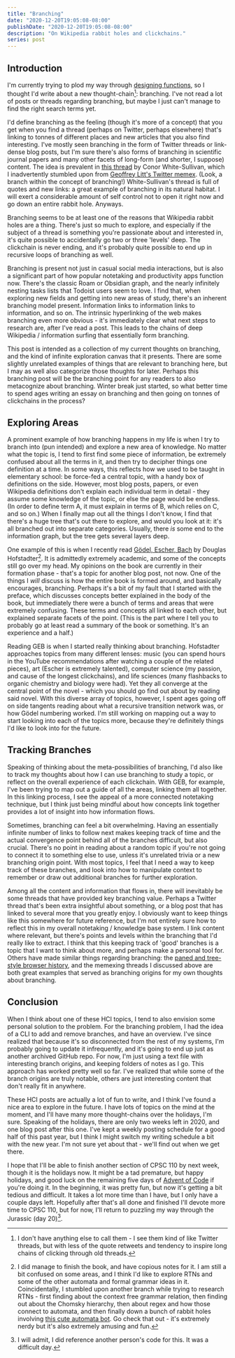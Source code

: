 ```yaml
---
title: "Branching"
date: "2020-12-20T19:05:08-08:00"
publishDate: "2020-12-20T19:05:08-08:00"
description: "On Wikipedia rabbit holes and clickchains."
series: post
---
```


## Introduction
I'm currently trying to plod my way through [designing functions](https://kewbi.sh/blog/posts/201213/), so I thought I'd write about a new thought-chain[^1]: branching. I've not read a lot of posts or threads regarding branching, but maybe I just can't manage to find the right search terms yet.

I'd define branching as the feeling (though it's more of a concept) that you get when you find a thread (perhaps on Twitter, perhaps elsewhere) that's linking to tonnes of different places and new articles that you also find interesting. I've mostly seen branching in the form of Twitter threads or link-dense blog posts, but I'm sure there's also forms of branching in scientific journal papers and many other facets of long-form (and shorter, I suppose) content. The idea is prevalent in [this thread](https://twitter.com/Conaw/status/1129806786477772801) by Conor White-Sullivan, which I inadvertently stumbled upon from [Geoffrey Litt's Twitter memex](https://twitter.com/geoffreylitt/status/1338212261282897921). (Look, a branch within the concept of branching!) White-Sullivan's thread is full of quotes and new links: a great example of branching in its natural habitat. I will exert a considerable amount of self control not to open it right now and go down an entire rabbit hole. Anyways.

Branching seems to be at least one of the reasons that Wikipedia rabbit holes are a thing. There's just so much to explore, and especially if the subject of a thread is something you're passionate about and interested in, it's quite possible to accidentally go two or three 'levels' deep. The clickchain is never ending, and it's probably quite possible to end up in recursive loops of branching as well.

Branching is present not just in casual social media interactions, but is also a significant part of how popular notetaking and productivity apps function now. There's the classic Roam or Obsidian graph, and the nearly infinitely nesting tasks lists that Todoist users seem to love. I find that, when exploring new fields and getting into new areas of study, there's an inherent branching model present. Information links to information links to information, and so on. The intrinsic hyperlinking of the web makes branching even more obvious - it's immediately clear what next steps to research are, after I've read a post. This leads to the chains of deep Wikipedia / information surfing that essentially form branching. 

This post is intended as a collection of my current thoughts on branching, and the kind of infinite exploration canvas that it presents. There are some slightly unrelated examples of things that are relevant to branching here, but I may as well also categorize those thoughts for later. Perhaps this branching post will be the branching point for any readers to also metacognize about branching. Winter break just started, so what better time to spend ages writing an essay on branching and then going on tonnes of clickchains in the process?

## Exploring Areas
A prominent example of how branching happens in my life is when I try to branch into (pun intended) and explore a new area of knowledge. No matter what the topic is, I tend to first find some piece of information, be extremely confused about all the terms in it, and then try to decipher things one definition at a time. In some ways, this reflects how we used to be taught in elementary school: be force-fed  a central topic, with a handy box of definitions on the side. However, most blog posts, papers, or even Wikipedia definitions don't explain each individual term in detail - they assume some knowledge of the topic, or else the page would be endless. (In order to define term A, it must explain in terms of B, which relies on C, and so on.) When I finally map out all the things I don't know, I find that there's a huge tree that's out there to explore, and would you look at it: it's all branched out into separate categories. Usually, there *is* some end to the information graph, but the tree gets several layers deep.

One example of this is when I recently read [Gödel, Escher, Bach](https://en.wikipedia.org/wiki/G%C3%B6del,_Escher,_Bach) by Douglas Hofstadter[^2]. It is admittedly extremely academic, and some of the concepts still go over my head. My opinions on the book are currently in their formation phase - that's a topic for another blog post, not now. One of the things I *will* discuss is how the entire book is formed around, and basically encourages, branching. Perhaps it's a bit of my fault that I started with the preface, which discusses concepts better explained in the body of the book, but immediately there were a bunch of terms and areas that were extremely confusing. These terms and concepts all linked to each other, but explained separate facets of the point. (This is the part where I tell you to probably go at least read a summary of the book or something. It's an experience and a half.)

Reading GEB is when I started really thinking about branching. Hofstadter approaches topics from many different lenses: music (you can spend hours in the YouTube recommendations after watching a couple of the related pieces), art (Escher is extremely talented), computer science (my passion, and cause of the longest clickchains), and life sciences (many flashbacks to organic chemistry and biology were had). Yet they all converge at the central point of the novel - which you should go find out about by reading said novel. With this diverse array of topics, however, I spent ages going off on side tangents reading about what a recursive transition network was, or how Gödel numbering worked. I'm still working on mapping out a way to start looking into each of the topics more, because they're definitely things I'd like to look into for the future.

## Tracking Branches
Speaking of thinking about the meta-possibilities of branching, I'd also like to track my thoughts about how I can use branching to study a topic, or reflect on the overall experience of each clickchain. With GEB, for example, I've been trying to map out a guide of all the areas, linking them all together. In this linking process, I see the appeal of a more connected notetaking technique, but I think just being mindful about how concepts link together provides a lot of insight into how information flows.

Sometimes, branching can feel a bit overwhelming. Having an essentially infinite number of links to follow next makes keeping track of time and the actual convergence point behind all of the branches difficult, but also crucial. There's no point in reading about a random topic if you're not going to connect it to something else to use, unless it's unrelated trivia or a new branching origin point. With most topics, I feel that I need a way to keep track of these branches, and look into how to manipulate context to remember or draw out additional branches for further exploration.

Among all the content and information that flows in, there will inevitably be some threads that have provided key branching value. Perhaps a Twitter thread that's been extra insightful about something, or a blog post that has linked to several more that you greatly enjoy. I obviously want to keep things like this somewhere for future reference, but I'm not entirely sure how to reflect this in my overall notetaking / knowledge base system. I link content where relevant, but there's points and levels within the branching that I'd really like to extract. I think that this keeping track of 'good' branches is a topic that I want to think about more, and perhaps make a personal tool for. Others have made similar things regarding branching: the [paned and tree-style browser history](https://twitter.com/szymon_k/status/1289942401318977537), and the memexing threads I discussed above are both great examples that served as branching origins for my own thoughts about branching.

## Conclusion
When I think about one of these HCI topics, I tend to also envision some personal solution to the problem. For the branching problem, I had the idea of a CLI to add and remove branches, and have an overview. I've since realized that because it's so disconnected from the rest of my systems, I'm probably going to update it infrequently, and it's going to end up just as another archived GitHub repo. For now, I'm just using a text file with interesting branch origins, and keeping folders of notes as I go. This approach has worked pretty well so far. I've realized that while some of the branch origins are truly notable, others are just interesting content that don't really fit in anywhere. 

These HCI posts are actually a lot of fun to write, and I think I've found a nice area to explore in the future. I have lots of topics on the mind at the moment, and I'll have many more thought-chains over the holidays, I'm sure. Speaking of the holidays, there are only two weeks left in 2020, and one blog post after this one. I've kept a weekly posting schedule for a good half of this past year, but I think I might switch my writing schedule a bit with the new year. I'm not sure yet about that - we'll find out when we get there.

I hope that I'll be able to finish another section of CPSC 110 by next week, though it is the holidays now. It might be a tad premature, but happy holidays, and good luck on the remaining five days of [Advent of Code](https://adventofcode.com/) if you're doing it. In the beginning, it was pretty fun, but now it's getting a bit tedious and difficult. It takes a lot more time than I have, but I only have a couple days left. Hopefully after that's all done and finished I'll devote more time to CPSC 110, but for now, I'll return to puzzling my way through the Jurassic (day 20)[^3]. 

[^1]: I don't have anything else to call them - I see them kind of like Twitter threads, but with less of the quote retweets and tendency to inspire long chains of clicking through old threads.

[^2]: I did manage to finish the book, and have copious notes for it. I am still a bit confused on some areas, and I think I'd like to explore RTNs and some of the other automata and formal grammar ideas in it. Coincidentally, I stumbled upon another branch while trying to research RTNs - first finding about the context free grammar relation, then finding out about the Chomsky hierarchy, then about regex and how those connect to automata, and then finally down a bunch of rabbit holes involving [this cute automata bot](https://twitter.com/happyautomata). Go check that out - it's extremely nerdy but it's also extremely amusing and fun.

[^3]: I will admit, I did reference another person's code for this. It was a difficult day.
